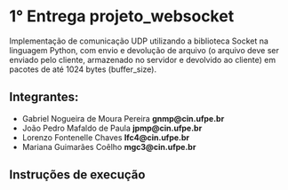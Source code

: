<h1>1° Entrega projeto_websocket </h1>
<p>Implementação de comunicação UDP utilizando a biblioteca Socket na linguagem Python, com envio e devolução de arquivo (o arquivo deve ser enviado pelo cliente, armazenado no servidor e devolvido ao cliente) em pacotes de até 1024 bytes (buffer_size).</p>
<h2>Integrantes:</h2> 
<ul>
  <li>Gabriel Nogueira de Moura Pereira <strong>gnmp@cin.ufpe.br</strong></li>
  <li>João Pedro Mafaldo de Paula <strong>jpmp@cin.ufpe.br</strong> </li>
  <li>Lorenzo Fontenelle Chaves <strong>lfc4@cin.ufpe.br</strong> </li>
  <li>Mariana Guimarães Coêlho <strong>mgc3@cin.ufpe.br </strong> </li>
</ul> 
<h2> Instruções de execução </h2>

